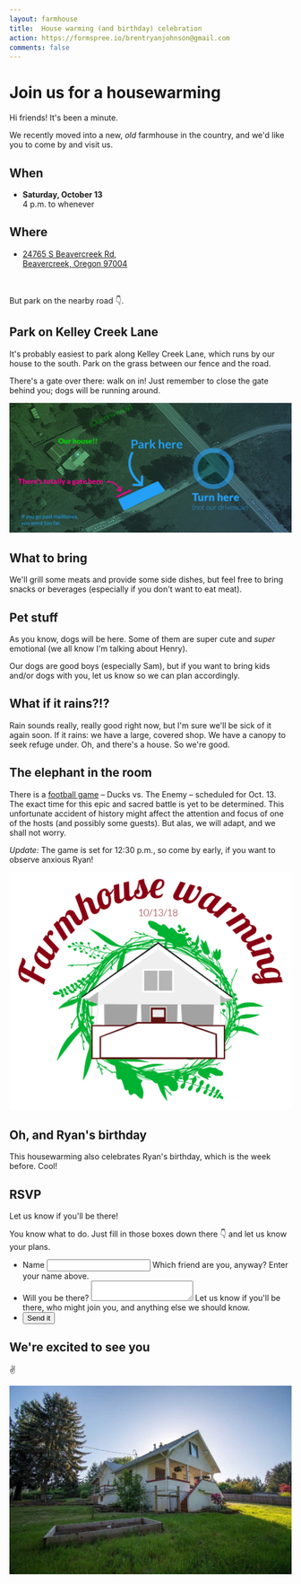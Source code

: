 ```yaml
---
layout: farmhouse
title:  House warming (and birthday) celebration
action: https://formspree.io/brentryanjohnson@gmail.com
comments: false
---
```


# Join us for a housewarming

Hi friends! It's been a minute.

We recently moved into a new, _old_ farmhouse in the country, and we'd like you to come by and visit us.

## When

- **Saturday, October 13** <br>
4 p.m. to whenever

## Where
- <a href="https://goo.gl/maps/e3SJvXydJLB2">24765 S Beavercreek Rd, <br>
Beavercreek, Oregon 97004</a>
<br>
<br>
But park on the nearby road 👇.

## Park on Kelley Creek Lane
It's probably easiest to park along Kelley Creek Lane, which runs by our house to the south. Park on the grass between our fence and the road. 

There's a gate over there: walk on in! Just remember to close the gate behind you; dogs will be running around.

![Parking map, with parking on south side of house along kelley creek lane](/assets/images/farmhouse-map.jpg)

## What to bring
We'll grill some meats and provide some side dishes, but feel free to bring snacks or beverages (especially if you don't want to eat meat).

## Pet stuff
As you know, dogs will be here. Some of them are super cute and _super_ emotional (we all know I'm talking about Henry).

Our dogs are good boys (especially Sam), but if you want to bring kids and/or dogs with you, let us know so we can plan accordingly.

## What if it rains?!?
Rain sounds really, really good right now, but I'm sure we'll be sick of it again soon. If it rains: we have a large, covered shop. We have a canopy to seek refuge under. Oh, and there's a house. So we're good.

## The elephant in the room
There is a [football game](https://goducks.com/schedule.aspx?schedule=2357) – <span class="ducks">Ducks</span> vs. <span class="enemy">The Enemy</span> – scheduled for Oct. 13. The exact time for this epic and sacred battle is yet to be determined. This unfortunate accident of history might affect the attention and focus of one of the hosts (and possibly some guests). But alas, we will adapt, and we shall not worry.

_Update:_ The game is set for 12:30 p.m., so come by early, if you want to observe anxious Ryan!

![The Farmhouse Warming with the farmhouse logo, a botanical theme](/assets/images/the-farmhouse-warming.jpg)

## Oh, and Ryan's birthday
This housewarming also celebrates Ryan's birthday, which is the week before. Cool!

## RSVP
Let us know if you'll be there! 

You know what to do. Just fill in those boxes down there 👇 and let us know your plans.

<form class="form-style-7" action="{{ page.action }}" method="POST">
<ul>
<li>
    <label for="name">Name</label>
    <input type="text" name="name" maxlength="100">
    <span>Which friend are you, anyway? Enter your name above.</span>
</li>
<li>
    <label for="rsvp">Will you be there?</label>
    <textarea name="rsvp" onkeyup="adjust_textarea(this)"></textarea>
    <span>Let us know if you'll be there, who might join you, and anything else we should know.</span>
</li>
<li style="padding-left: 0;">
    <input type="submit" value="Send it" >
    <input type="hidden" name="_next" value="{{ site.baseurl }}/farmhouse-warming-thanks"/>
</li>
</ul>
</form>

## We're excited to see you

✌️

![The Farmhouse in the gloaming](/assets/images/farmhouse.jpg)